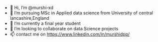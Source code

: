 - 👋 Hi, I’m @murshi-xd
- 👀 I’m pursuing MSc in Applied data science from University of central lancashire,England
- 🌱 I’m currently a final year student
- 💞️ I’m looking to collaborate on data Science projects 
- 📫 contact me on https://www.linkedin.com/in/murshidpp/

<!---
murshi-xd/murshi-xd is a ✨ special ✨ repository because its `README.md` (this file) appears on your GitHub profile.
You can click the Preview link to take a look at your changes.
--->
